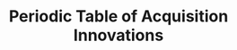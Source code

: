 ---
title: Periodic Table of Acquisition Innovations
year:
description: A government-wide knowledge management portal for innovative acquisition practices.
external_url: www.fai.gov/periodic-table
content_tags:
type: link
filters: acquisition-best-practices
---